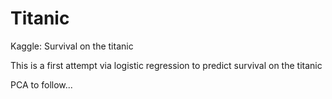# Titanic
Kaggle: Survival on the titanic

This is a first attempt via logistic regression to predict survival on the titanic

PCA to follow...
